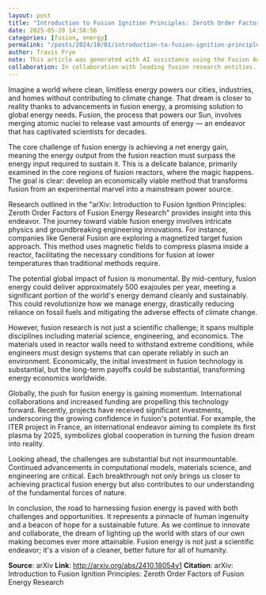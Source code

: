 ```yaml
---
layout: post
title: "Introduction to Fusion Ignition Principles: Zeroth Order Factors of Fusion Energy Research"
date: 2025-05-20 14:58:56
categories: [fusion, energy]
permalink: "/posts/2024/10/01/introduction-to-fusion-ignition-principles-zeroth-order-factors-of-fusion-energy-research/"
author: Travis Frye
note: This article was generated with AI assistance using the Fusion Authority Engine, orchestrated by Travis Frye.
collaboration: In collaboration with leading fusion research entities.
---
```


Imagine a world where clean, limitless energy powers our cities, industries, and homes without contributing to climate change. That dream is closer to reality thanks to advancements in fusion energy, a promising solution to global energy needs. Fusion, the process that powers our Sun, involves merging atomic nuclei to release vast amounts of energy — an endeavor that has captivated scientists for decades.

The core challenge of fusion energy is achieving a net energy gain, meaning the energy output from the fusion reaction must surpass the energy input required to sustain it. This is a delicate balance, primarily examined in the core regions of fusion reactors, where the magic happens. The goal is clear: develop an economically viable method that transforms fusion from an experimental marvel into a mainstream power source.

Research outlined in the "arXiv: Introduction to Fusion Ignition Principles: Zeroth Order Factors of Fusion Energy Research" provides insight into this endeavor. The journey toward viable fusion energy involves intricate physics and groundbreaking engineering innovations. For instance, companies like General Fusion are exploring a magnetized target fusion approach. This method uses magnetic fields to compress plasma inside a reactor, facilitating the necessary conditions for fusion at lower temperatures than traditional methods require.

The potential global impact of fusion is monumental. By mid-century, fusion energy could deliver approximately 500 exajoules per year, meeting a significant portion of the world's energy demand cleanly and sustainably. This could revolutionize how we manage energy, drastically reducing reliance on fossil fuels and mitigating the adverse effects of climate change.

However, fusion research is not just a scientific challenge; it spans multiple disciplines including material science, engineering, and economics. The materials used in reactor walls need to withstand extreme conditions, while engineers must design systems that can operate reliably in such an environment. Economically, the initial investment in fusion technology is substantial, but the long-term payoffs could be substantial, transforming energy economics worldwide.

Globally, the push for fusion energy is gaining momentum. International collaborations and increased funding are propelling this technology forward. Recently, projects have received significant investments, underscoring the growing confidence in fusion's potential. For example, the ITER project in France, an international endeavor aiming to complete its first plasma by 2025, symbolizes global cooperation in turning the fusion dream into reality.

Looking ahead, the challenges are substantial but not insurmountable. Continued advancements in computational models, materials science, and engineering are critical. Each breakthrough not only brings us closer to achieving practical fusion energy but also contributes to our understanding of the fundamental forces of nature.

In conclusion, the road to harnessing fusion energy is paved with both challenges and opportunities. It represents a pinnacle of human ingenuity and a beacon of hope for a sustainable future. As we continue to innovate and collaborate, the dream of lighting up the world with stars of our own making becomes ever more attainable. Fusion energy is not just a scientific endeavor; it's a vision of a cleaner, better future for all of humanity.

**Source**: arXiv
**Link**: http://arxiv.org/abs/2410.18054v1
**Citation**: arXiv: Introduction to Fusion Ignition Principles: Zeroth Order Factors of
  Fusion Energy Research

